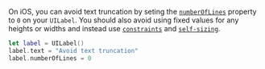 On iOS, you can avoid text truncation by seting the [`numberOfLines`](https://developer.apple.com/documentation/uikit/uilabel/1620539-numberoflines/) property to `0` on your `UILabel`. You should also avoid using fixed values for any heights or widths and instead use [`constraints`](https://developer.apple.com/library/archive/documentation/UserExperience/Conceptual/AutolayoutPG/WorkingwithConstraintsinInterfaceBuidler.html) and [`self-sizing`](https://developer.apple.com/documentation/uikit/uifont/creating_self-sizing_table_view_cells).

```swift
let label = UILabel()
label.text = "Avoid text truncation"
label.numberOfLines = 0
```
